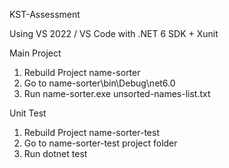 KST-Assessment

Using VS 2022 / VS Code with .NET 6 SDK + Xunit

Main Project
1. Rebuild Project name-sorter 
2. Go to name-sorter\bin\Debug\net6.0
3. Run name-sorter.exe unsorted-names-list.txt

Unit Test
1. Rebuild Project name-sorter-test
2. Go to name-sorter-test project folder
3. Run dotnet test
